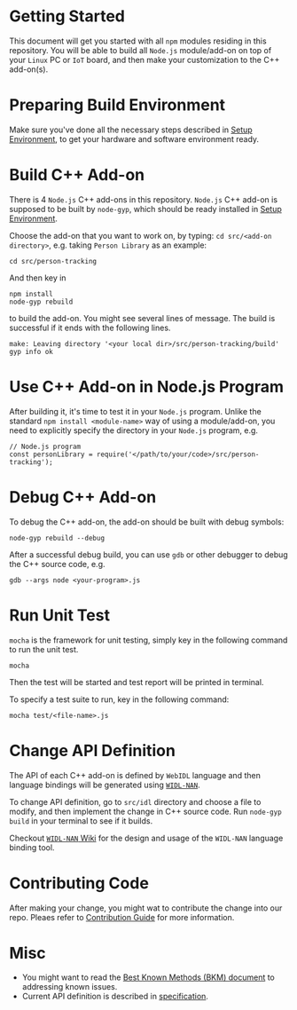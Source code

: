 # Getting Started

This document will get you started with all `npm` modules residing in this repository. You will be able to build all `Node.js` module/add-on on top of your `Linux` PC or `IoT` board, and then make your customization to the C++ add-on(s).

# Preparing Build Environment

Make sure you've done all the necessary steps described in [Setup Environment](./setup_environment.md), to get your hardware and software environment ready.

# Build C++ Add-on
There is 4 `Node.js` C++ add-ons in this repository. `Node.js` C++ add-on is supposed to be built by `node-gyp`, which should be ready installed in [Setup Environment](./setup_environment.md).

Choose the add-on that you want to work on, by typing: `cd src/<add-on directory>`, e.g. taking `Person Library` as an example:

```
cd src/person-tracking
```

And then key in

```
npm install
node-gyp rebuild
```

to build the add-on. You might see several lines of message. The build is successful if it ends with the following lines.

```
make: Leaving directory '<your local dir>/src/person-tracking/build'
gyp info ok
```

# Use C++ Add-on in Node.js Program
After building it, it's time to test it in your `Node.js` program.  Unlike the standard `npm install <module-name>` way of using a module/add-on, you need to explicitly specify the directory in your `Node.js` program, e.g.

```
// Node.js program
const personLibrary = require('</path/to/your/code>/src/person-tracking');
```

# Debug C++ Add-on

To debug the C++ add-on, the add-on should be built with debug symbols:

```
node-gyp rebuild --debug
```

After a successful debug build, you can use `gdb` or other debugger to debug the C++ source code, e.g.

```
gdb --args node <your-program>.js
```

# Run Unit Test

`mocha` is the framework for unit testing, simply key in the following command to run the unit test.

```
mocha
```

Then the test will be started and test report will be printed in terminal.

To specify a test suite to run, key in the following command:

```
mocha test/<file-name>.js
```

# Change API Definition

The API of each C++ add-on is defined by `WebIDL` language and then language bindings will be generated using [`WIDL-NAN`](https://www.npmjs.com/package/widl-nan).

To change API definition, go to `src/idl` directory and choose a file to modify, and then implement the change in C++ source code. Run `node-gyp build` in your terminal to see if it builds.

Checkout [`WIDL-NAN` Wiki](https://github.com/01org/widl-nan/wiki) for the design and usage of the `WIDL-NAN` language binding tool.


# Contributing Code

After making your change, you might wat to contribute the change into our repo.
Pleaes refer to [Contribution Guide](./contribution.md) for more information.

# Misc
- You might want to read the [Best Known Methods (BKM) document](./bkms.md) to addressing known issues.
- Current API definition is described in [specification](https://01org.github.io/node-realsense/doc/spec/).
